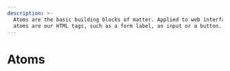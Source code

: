 ```yaml
---
description: >-
  Atoms are the basic building blocks of matter. Applied to web interfaces,
  atoms are our HTML tags, such as a form label, an input or a button.
---
```


# Atoms

